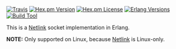 [![Travis][travis badge]][travis]
[![Hex.pm Version][hex version badge]][hex]
[![Hex.pm License][hex license badge]][hex]
[![Erlang Versions][erlang version badge]][travis]
[![Build Tool][build tool]][hex]

This is a [Netlink][wikipedia] socket implementation in Erlang.

**NOTE:** Only supported on Linux, because [Netlink][wikipedia] is Linux-only.

[travis]: https://travis-ci.org/Feuerlabs/netlink
[travis badge]: https://img.shields.io/travis/Feuerlabs/netlink/master.svg?style=flat-square
[hex]: https://hex.pm/packages/netlink
[hex version badge]: https://img.shields.io/hexpm/v/netlink.svg?style=flat-square
[hex license badge]: https://img.shields.io/hexpm/l/netlink.svg?style=flat-square
[erlang version badge]: https://img.shields.io/badge/erlang-18--21-blue.svg?style=flat-square
[build tool]: https://img.shields.io/badge/build%20tool-rebar3-orange.svg?style=flat-square
[wikipedia]: https://en.wikipedia.org/wiki/Netlink
